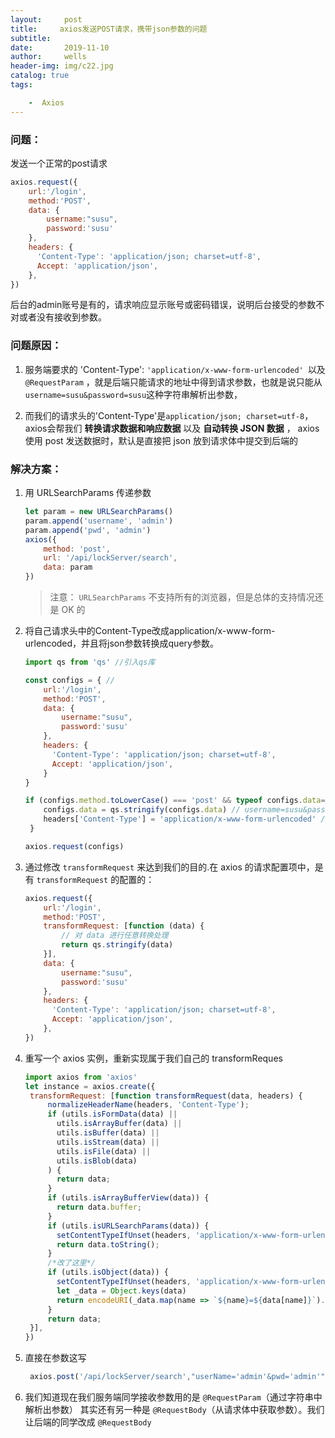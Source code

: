 ```yaml
---
layout:     post
title:     axios发送POST请求，携带json参数的问题
subtitle:   
date:       2019-11-10
author:     wells
header-img: img/c22.jpg
catalog: true
tags:

    -  Axios
---
```



### 问题：

发送一个正常的post请求

```js
axios.request({
    url:'/login',
    method:'POST',
    data: {
    	username:"susu",
    	password:'susu'
	},
    headers: {
      'Content-Type': 'application/json; charset=utf-8',
      Accept: 'application/json',
    },
})
```

后台的admin账号是有的，请求响应显示账号或密码错误，说明后台接受的参数不对或者没有接收到参数。

### 问题原因：

1. 服务端要求的 'Content-Type': `'application/x-www-form-urlencoded' `以及 `@RequestParam` ，就是后端只能请求的地址中得到请求参数，也就是说只能从` username=susu&password=susu`这种字符串解析出参数，

2. 而我们的请求头的'Content-Type'是`application/json; charset=utf-8`， axios会帮我们 **转换请求数据和响应数据** 以及 **自动转换 JSON 数据** ， axios 使用 post 发送数据时，默认是直接把 json 放到请求体中提交到后端的 

### 解决方案：

1. 用 URLSearchParams 传递参数 

    ```js
    let param = new URLSearchParams()
    param.append('username', 'admin')
    param.append('pwd', 'admin')
    axios({
        method: 'post',
        url: '/api/lockServer/search',
        data: param
    })
    ```

	> 注意： `URLSearchParams` 不支持所有的浏览器，但是总体的支持情况还是 OK 的



2. 将自己请求头中的Content-Type改成application/x-www-form-urlencoded，并且将json参数转换成query参数。
    ```js
    import qs from 'qs' //引入qs库

    const configs = { //
        url:'/login',
        method:'POST',
        data: {
            username:"susu",
            password:'susu'
        },
        headers: {
          'Content-Type': 'application/json; charset=utf-8',
          Accept: 'application/json',
        }
    }

    if (configs.method.toLowerCase() === 'post' && typeof configs.data==='object') {
        configs.data = qs.stringify(configs.data) // username=susu&password=susu
        headers['Content-Type'] = 'application/x-www-form-urlencoded' //更改content-type
     }

    axios.request(configs)
    ```



3. 通过修改 `transformRequest` 来达到我们的目的.在 axios 的请求配置项中，是有 `transformRequest` 的配置的：
    ```js
    axios.request({
        url:'/login',
        method:'POST',
        transformRequest: [function (data) {
            // 对 data 进行任意转换处理
            return qs.stringify(data)
        }],
        data: {
            username:"susu",
            password:'susu'
        },
        headers: {
          'Content-Type': 'application/json; charset=utf-8',
          Accept: 'application/json',
        },
    })
    ```

4.  重写一个 axios 实例，重新实现属于我们自己的 transformReques 
	   ```js
	   import axios from 'axios'
	   let instance = axios.create({
		transformRequest: [function transformRequest(data, headers) {
		    normalizeHeaderName(headers, 'Content-Type');
		    if (utils.isFormData(data) ||
		      utils.isArrayBuffer(data) ||
		      utils.isBuffer(data) ||
		      utils.isStream(data) ||
		      utils.isFile(data) ||
		      utils.isBlob(data)
		    ) {
		      return data;
		    }
		    if (utils.isArrayBufferView(data)) {
		      return data.buffer;
		    }
		    if (utils.isURLSearchParams(data)) {
		      setContentTypeIfUnset(headers, 'application/x-www-form-urlencoded;charset=utf-8');
		      return data.toString();
		    }
		    /*改了这里*/
		    if (utils.isObject(data)) {
		      setContentTypeIfUnset(headers, 'application/x-www-form-urlencoded;charset=utf-8');
		      let _data = Object.keys(data)
		      return encodeURI(_data.map(name => `${name}=${data[name]}`).join('&'));
		    }
		    return data;
		}],
	   })
	   ```

5. 直接在参数这写
   ```js
    axios.post('/api/lockServer/search',"userName='admin'&pwd='admin'")
   ```
6. 我们知道现在我们服务端同学接收参数用的是 `@RequestParam`（通过字符串中解析出参数）
   其实还有另一种是 `@RequestBody`（从请求体中获取参数）。我们让后端的同学改成 `@RequestBody` 

